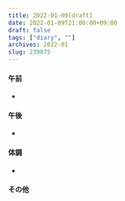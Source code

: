 ```yaml
---
title: 2022-01-09[draft]
date: 2022-01-09T21:00:00+09:00
draft: false
tags: ["diary", ""]
archives: 2022-01
slug: 239875
---
```

#### 午前
- 
#### 午後
- 
#### 体調
- 
#### その他